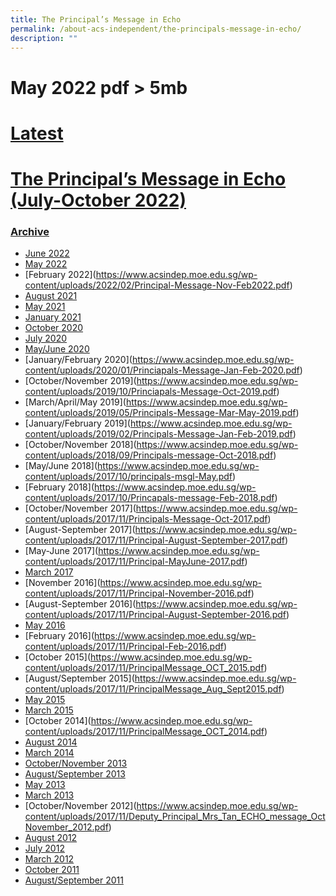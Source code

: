 ```yaml
---
title: The Principal’s Message in Echo
permalink: /about-acs-independent/the-principals-message-in-echo/
description: ""
---
```

# May 2022 pdf > 5mb

# <u>Latest</u>

# <a href="/files/About%20ACS(I)/Principal’s%20Message%20in%20Echo/2022-ACSPRESS-Principal-Message-July-Oct-2022.pdf" target="_blank">The Principal’s Message in Echo (July-October 2022)</a>

<a href="/files/About%20ACS(I)/Principal’s%20Message%20in%20Echo/" target="_blank"></a>

### <u>Archive</u>

*   [June 2022](https://www.acsindep.moe.edu.sg/wp-content/uploads/2022/07/2022-ACSPRESS-Principal-Message-May-July-2022.pdf)<a href="/files/About%20ACS(I)/Principal’s%20Message%20in%20Echo/" target="_blank"></a>
*   [May 2022](https://www.acsindep.moe.edu.sg/wp-content/uploads/2022/04/2022-ACSPRESS-Principal-Message-Feb-May-2022.pdf)
*   [February 2022]<a href="/files/About%20ACS(I)/Principal’s%20Message%20in%20Echo/" target="_blank"></a>(https://www.acsindep.moe.edu.sg/wp-content/uploads/2022/02/Principal-Message-Nov-Feb2022.pdf)
*   [August 2021](https://www.acsindep.moe.edu.sg/wp-content/uploads/2021/08/Principal-Message-June-August2021.pdf)<a href="/files/About%20ACS(I)/Principal’s%20Message%20in%20Echo/" target="_blank"></a>
*   [May 2021](https://www.acsindep.moe.edu.sg/wp-content/uploads/2021/05/Principal-Message-May-2021.pdf)<a href="/files/About%20ACS(I)/Principal’s%20Message%20in%20Echo/" target="_blank"></a>
*   [January 2021](https://www.acsindep.moe.edu.sg/wp-content/uploads/2021/02/Principal-Message-Jan-2021.pdf)<a href="/files/About%20ACS(I)/Principal’s%20Message%20in%20Echo/" target="_blank"></a>
*   [October 2020](https://www.acsindep.moe.edu.sg/wp-content/uploads/2020/10/Principals-Message-July-Oct-2020.pdf)<a href="/files/About%20ACS(I)/Principal’s%20Message%20in%20Echo/" target="_blank"></a>
*   [July 2020](https://www.acsindep.moe.edu.sg/wp-content/uploads/2020/08/ECHO-Message-Jul-2020-Final.pdf)<a href="/files/About%20ACS(I)/Principal’s%20Message%20in%20Echo/" target="_blank"></a>
*   [May/June 2020](https://www.acsindep.moe.edu.sg/wp-content/uploads/2020/06/Princiapals-Message-May-June-2020.pdf)<a href="/files/About%20ACS(I)/Principal’s%20Message%20in%20Echo/" target="_blank"></a>
*   [January/February 2020]<a href="/files/About%20ACS(I)/Principal’s%20Message%20in%20Echo/" target="_blank"></a>(https://www.acsindep.moe.edu.sg/wp-content/uploads/2020/01/Princiapals-Message-Jan-Feb-2020.pdf)
*   [October/November 2019]<a href="/files/About%20ACS(I)/Principal’s%20Message%20in%20Echo/" target="_blank"></a>(https://www.acsindep.moe.edu.sg/wp-content/uploads/2019/10/Princiapals-Message-Oct-2019.pdf)
*   [March/April/May 2019]<a href="/files/About%20ACS(I)/Principal’s%20Message%20in%20Echo/" target="_blank"></a>(https://www.acsindep.moe.edu.sg/wp-content/uploads/2019/05/Principals-Message-Mar-May-2019.pdf)
*   [January/February 2019]<a href="/files/About%20ACS(I)/Principal’s%20Message%20in%20Echo/" target="_blank"></a>(https://www.acsindep.moe.edu.sg/wp-content/uploads/2019/02/Principals-Message-Jan-Feb-2019.pdf)
*   [October/November 2018]<a href="/files/About%20ACS(I)/Principal’s%20Message%20in%20Echo/" target="_blank"></a>(https://www.acsindep.moe.edu.sg/wp-content/uploads/2018/09/Principals-message-Oct-2018.pdf)
*   [May/June 2018]<a href="/files/About%20ACS(I)/Principal’s%20Message%20in%20Echo/" target="_blank"></a>(https://www.acsindep.moe.edu.sg/wp-content/uploads/2017/10/principals-msgl-May.pdf)
*   [February 2018]<a href="/files/About%20ACS(I)/Principal’s%20Message%20in%20Echo/" target="_blank"></a>(https://www.acsindep.moe.edu.sg/wp-content/uploads/2017/10/Princapals-message-Feb-2018.pdf)
*   [October/November 2017]<a href="/files/About%20ACS(I)/Principal’s%20Message%20in%20Echo/" target="_blank"></a>(https://www.acsindep.moe.edu.sg/wp-content/uploads/2017/11/Principals-Message-Oct-2017.pdf)
*   [August-September 2017]<a href="/files/About%20ACS(I)/Principal’s%20Message%20in%20Echo/" target="_blank"></a>(https://www.acsindep.moe.edu.sg/wp-content/uploads/2017/11/Principal-August-September-2017.pdf)
*   [May-June 2017]<a href="/files/About%20ACS(I)/Principal’s%20Message%20in%20Echo/" target="_blank"></a>(https://www.acsindep.moe.edu.sg/wp-content/uploads/2017/11/Principal-MayJune-2017.pdf)
*   [March 2017](https://www.acsindep.moe.edu.sg/wp-content/uploads/2017/11/Principal-March-2017.pdf)<a href="/files/About%20ACS(I)/Principal’s%20Message%20in%20Echo/" target="_blank"></a>
*   [November 2016]<a href="/files/About%20ACS(I)/Principal’s%20Message%20in%20Echo/" target="_blank"></a>(https://www.acsindep.moe.edu.sg/wp-content/uploads/2017/11/Principal-November-2016.pdf)
*   [August-September 2016]<a href="/files/About%20ACS(I)/Principal’s%20Message%20in%20Echo/" target="_blank"></a>(https://www.acsindep.moe.edu.sg/wp-content/uploads/2017/11/Principal-August-September-2016.pdf)
*   [May 2016](https://www.acsindep.moe.edu.sg/wp-content/uploads/2017/11/Principal-May-2016.pdf)<a href="/files/About%20ACS(I)/Principal’s%20Message%20in%20Echo/" target="_blank"></a>
*   [February 2016]<a href="/files/About%20ACS(I)/Principal’s%20Message%20in%20Echo/" target="_blank"></a>(https://www.acsindep.moe.edu.sg/wp-content/uploads/2017/11/Principal-Feb-2016.pdf)
*   [October 2015]<a href="/files/About%20ACS(I)/Principal’s%20Message%20in%20Echo/" target="_blank"></a>(https://www.acsindep.moe.edu.sg/wp-content/uploads/2017/11/PrincipalMessage_OCT_2015.pdf)
*   [August/September 2015]<a href="/files/About%20ACS(I)/Principal’s%20Message%20in%20Echo/" target="_blank"></a>(https://www.acsindep.moe.edu.sg/wp-content/uploads/2017/11/PrincipalMessage_Aug_Sept2015.pdf)
*   [May 2015](https://www.acsindep.moe.edu.sg/wp-content/uploads/2017/11/PrincipalMessage_May2015.pdf)<a href="/files/About%20ACS(I)/Principal’s%20Message%20in%20Echo/" target="_blank"></a>
*   [March 2015](https://www.acsindep.moe.edu.sg/wp-content/uploads/2017/11/PrincipalMessage_feb-march2015.pdf)<a href="/files/About%20ACS(I)/Principal’s%20Message%20in%20Echo/" target="_blank"></a>
*   [October 2014]<a href="/files/About%20ACS(I)/Principal’s%20Message%20in%20Echo/" target="_blank"></a>(https://www.acsindep.moe.edu.sg/wp-content/uploads/2017/11/PrincipalMessage_OCT_2014.pdf)
*   [August 2014](https://www.acsindep.moe.edu.sg/wp-content/uploads/2017/11/PrincipalMessage_August2014.pdf)<a href="/files/About%20ACS(I)/Principal’s%20Message%20in%20Echo/" target="_blank"></a>
*   [March 2014](https://www.acsindep.moe.edu.sg/wp-content/uploads/2017/11/PrincipalMessage_March2014.pdf)<a href="/files/About%20ACS(I)/Principal’s%20Message%20in%20Echo/" target="_blank"></a>
*   [October/November 2013](https://www.acsindep.moe.edu.sg/wp-content/uploads/2017/11/echo2013OctNocissuePrincipalMsg.pdf)<a href="/files/About%20ACS(I)/Principal’s%20Message%20in%20Echo/" target="_blank"></a>
*   [August/September 2013](https://www.acsindep.moe.edu.sg/wp-content/uploads/2017/11/ACSPress_July_2013_Issue_Principle_Message.pdf)<a href="/files/About%20ACS(I)/Principal’s%20Message%20in%20Echo/" target="_blank"></a>
*   [May 2013](https://www.acsindep.moe.edu.sg/wp-content/uploads/2017/11/ACSPress_May_2013_Issue_Principle_Message.pdf)<a href="/files/About%20ACS(I)/Principal’s%20Message%20in%20Echo/" target="_blank"></a>
*   [March 2013](https://www.acsindep.moe.edu.sg/wp-content/uploads/2017/11/ACSPress_March_2013_Issue_Principle_Message.pdf)<a href="/files/About%20ACS(I)/Principal’s%20Message%20in%20Echo/" target="_blank"></a>
*   [October/November 2012]<a href="/files/About%20ACS(I)/Principal’s%20Message%20in%20Echo/" target="_blank"></a>(https://www.acsindep.moe.edu.sg/wp-content/uploads/2017/11/Deputy_Principal_Mrs_Tan_ECHO_message_OctNovember_2012.pdf)
*   [August 2012](https://www.acsindep.moe.edu.sg/wp-content/uploads/2017/11/Principal_Msg_AugustSept2012.pdf)<a href="/files/About%20ACS(I)/Principal’s%20Message%20in%20Echo/" target="_blank"></a>
*   [July 2012](https://www.acsindep.moe.edu.sg/wp-content/uploads/2017/11/Principals_Msg_July_2012.pdf)<a href="/files/About%20ACS(I)/Principal’s%20Message%20in%20Echo/" target="_blank"></a>
*   [March 2012](https://www.acsindep.moe.edu.sg/wp-content/uploads/2017/11/PrincipalMsg_Mar2012.pdf)<a href="/files/About%20ACS(I)/Principal’s%20Message%20in%20Echo/" target="_blank"></a>
*   <a href="/files/About%20ACS(I)/Principal’s%20Message%20in%20Echo/PrincipalMsg_Oct_2011.pdf" target="_blank">October 2011</a>
*  <a href="/files/About%20ACS(I)/Principal’s%20Message%20in%20Echo/echo2011AugSepissuePrincipalMsg.pdf" target="_blank">August/September 2011</a>